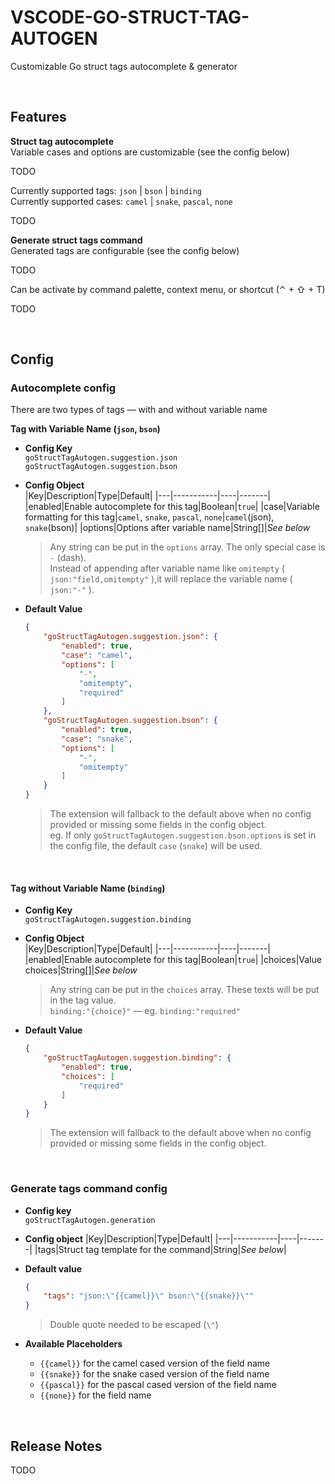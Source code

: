 # VSCODE-GO-STRUCT-TAG-AUTOGEN

Customizable Go struct tags autocomplete & generator

<br/>

## Features

**Struct tag autocomplete**  
Variable cases and options are customizable (see the config below)  

TODO

Currently supported tags: `json` | `bson` | `binding`  
Currently supported cases: `camel` | `snake`, `pascal`, `none`

TODO


**Generate struct tags command**  
Generated tags are configurable (see the config below)  

TODO

Can be activate by command palette, context menu, or shortcut (⌃ + ⇧ + T)

TODO

<br/>

## Config
### **Autocomplete config**
There are two types of tags — with and without variable name  

**Tag with Variable Name (`json`, `bson`)**
- **Config Key**  
    `goStructTagAutogen.suggestion.json`  
    `goStructTagAutogen.suggestion.bson`
- **Config Object**  
    |Key|Description|Type|Default|
    |---|-----------|----|-------|
    |enabled|Enable autocomplete for this tag|Boolean|`true`|
    |case|Variable formatting for this tag|`camel`, `snake`, `pascal`, `none`|`camel`(json), `snake`(bson)|
    |options|Options after variable name|String[]|*See below*

    > Any string can be put in the `options` array. The only special case is `-` (dash).  
    > Instead of appending after variable name like `omitempty` ( `json:"field,omitempty"` ),it will replace the variable name ( `json:"-"` ).
- **Default Value**
    ```json
    {
        "goStructTagAutogen.suggestion.json": {
            "enabled": true,
            "case": "camel",
            "options": [
                "-",
                "omitempty",
                "required"
            ]
        },
        "goStructTagAutogen.suggestion.bson": {
            "enabled": true,
            "case": "snake",
            "options": [
                "-",
                "omitempty"
            ]
        }
    }
    ```
    > The extension will fallback to the default above when no config provided or missing some fields in the config object.  
    > eg. If only `goStructTagAutogen.suggestion.bson.options` is set in the config file, the default `case` (`snake`) will be used.

<br/>

#### **Tag without Variable Name (`binding`)**
- **Config Key**  
    `goStructTagAutogen.suggestion.binding`  
- **Config Object**  
    |Key|Description|Type|Default|
    |---|-----------|----|-------|
    |enabled|Enable autocomplete for this tag|Boolean|`true`|
    |choices|Value choices|String[]|*See below*

    > Any string can be put in the `choices` array. These texts will be put in the tag value.  
    > `binding:"{choice}"` — eg. `binding:"required"`
- **Default Value**
    ```json
    {
        "goStructTagAutogen.suggestion.binding": {
            "enabled": true,
            "choices": [
                "required"
            ]
        }
    }
    ```
    > The extension will fallback to the default above when no config provided or missing some fields in the config object.

<br/>

### **Generate tags command config**
- **Config key**  
    `goStructTagAutogen.generation`  
- **Config object**
    |Key|Description|Type|Default|
    |---|-----------|----|-------|
    |tags|Struct tag template for the command|String|*See below*|
    
- **Default value**
    ```json
    {
        "tags": "json:\"{{camel}}\" bson:\"{{snake}}\""
    }
    ```
    > Double quote needed to be escaped (`\"`)
- **Available Placeholders**
    - `{{camel}}`  for the camel cased version of the field name
    - `{{snake}}` for the snake cased version of the field name
    - `{{pascal}}` for the pascal cased version of the field name
    - `{{none}}` for the field name

<br/>

## Release Notes

TODO
